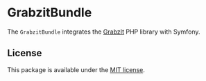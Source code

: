 # GrabzitBundle

The `GrabzitBundle` integrates the [GrabzIt](https://github.com/GrabzIt/grabzit-php) PHP library with Symfony.

## License

This package is available under the [MIT license](LICENSE).
